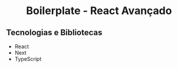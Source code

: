 <h1 align="center">Boilerplate - React Avançado </h1>

## Tecnologias e Bibliotecas
 * React
 * Next
 * TypeScript

